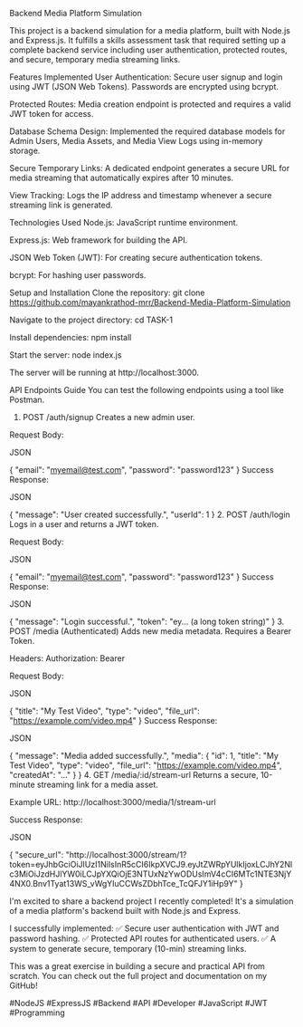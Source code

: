 Backend Media Platform Simulation

This project is a backend simulation for a media platform, built with Node.js and Express.js. It fulfills a skills assessment task that required setting up a complete backend service including user authentication, protected routes, and secure, temporary media streaming links.

Features Implemented
User Authentication: Secure user signup and login using JWT (JSON Web Tokens). Passwords are encrypted using bcrypt.

Protected Routes: Media creation endpoint is protected and requires a valid JWT token for access.

Database Schema Design: Implemented the required database models for Admin Users, Media Assets, and Media View Logs using in-memory storage.

Secure Temporary Links: A dedicated endpoint generates a secure URL for media streaming that automatically expires after 10 minutes.

View Tracking: Logs the IP address and timestamp whenever a secure streaming link is generated.

Technologies Used
Node.js: JavaScript runtime environment.

Express.js: Web framework for building the API.

JSON Web Token (JWT): For creating secure authentication tokens.

bcrypt: For hashing user passwords.

Setup and Installation
Clone the repository: git clone <https://github.com/mayankrathod-mrr/Backend-Media-Platform-Simulation>

Navigate to the project directory: cd TASK-1

Install dependencies: npm install

Start the server: node index.js

The server will be running at http://localhost:3000.

API Endpoints Guide
You can test the following endpoints using a tool like Postman.

1. POST /auth/signup
Creates a new admin user.

Request Body:

JSON

{
    "email": "myemail@test.com",
    "password": "password123"
}
Success Response:

JSON

{
    "message": "User created successfully.",
    "userId": 1
}
2. POST /auth/login
Logs in a user and returns a JWT token.

Request Body:

JSON

{
    "email": "myemail@test.com",
    "password": "password123"
}
Success Response:

JSON

{
    "message": "Login successful.",
    "token": "ey... (a long token string)"
}
3. POST /media (Authenticated)
Adds new media metadata. Requires a Bearer Token.

Headers:
Authorization: Bearer <your-jwt-token>

Request Body:

JSON

{
    "title": "My Test Video",
    "type": "video",
    "file_url": "https://example.com/video.mp4"
}
Success Response:

JSON

{
    "message": "Media added successfully.",
    "media": {
        "id": 1,
        "title": "My Test Video",
        "type": "video",
        "file_url": "https://example.com/video.mp4",
        "createdAt": "..."
    }
}
4. GET /media/:id/stream-url
Returns a secure, 10-minute streaming link for a media asset.

Example URL: http://localhost:3000/media/1/stream-url

Success Response:

JSON

{
    "secure_url": "http://localhost:3000/stream/1?token=eyJhbGciOiJIUzI1NiIsInR5cCI6IkpXVCJ9.eyJtZWRpYUlkIjoxLCJhY2Nlc3MiOiJzdHJlYW0iLCJpYXQiOjE3NTUxNzYwODUsImV4cCI6MTc1NTE3NjY4NX0.Bnv1Tyat13WS_vWgYIuCCWsZDbhTce_TcQFJY1iHp9Y"
}

I'm excited to share a backend project I recently completed! It's a simulation of a media platform's backend built with Node.js and Express.

I successfully implemented:
✅ Secure user authentication with JWT and password hashing.
✅ Protected API routes for authenticated users.
✅ A system to generate secure, temporary (10-min) streaming links.

This was a great exercise in building a secure and practical API from scratch. You can check out the full project and documentation on my GitHub!

#NodeJS #ExpressJS #Backend #API #Developer #JavaScript #JWT #Programming






